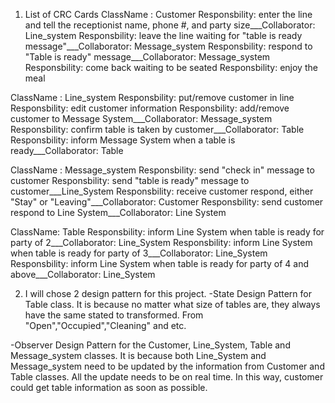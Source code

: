1. List of CRC Cards
ClassName : Customer
Responsbility: enter the line and tell the receptionist name, phone #, and party size___Collaborator: Line_system
Responsbility: leave the line waiting for "table is ready message"___Collaborator: Message_system
Responsbility: respond to "Table is ready" message___Collaborator: Message_system
Responsbility: come back waiting to be seated
Responsbility: enjoy the meal


ClassName : Line_system
Responsbility: put/remove customer in line
Responsbility: edit customer information
Responsbility: add/remove customer to Message System___Collaborator: Message_system
Responsbility: confirm table is taken by customer___Collaborator: Table
Responsbility: inform Message System when a table is ready___Collaborator: Table

ClassName : Message_system
Responsbility: send "check in" message to customer
Responsbility: send "table is ready" message to customer___Line_System
Responsbility: receive customer respond, either "Stay" or "Leaving"___Collaborator: Customer
Responsbility: send customer respond to Line System___Collaborator: Line System

ClassName: Table
Responsbility: inform Line System when table is ready for party of 2___Collaborator: Line_System
Responsbility: inform Line System when table is ready for party of 3___Collaborator: Line_System
Responsbility: inform Line System when table is ready for party of 4 and above___Collaborator: Line_System

2. I will chose 2 design pattern for this project.
-State Design Pattern for Table class. It is because no matter what size of tables are, they always have the same stated to transformed. From "Open","Occupied","Cleaning" and etc.

-Observer Design Pattern for the Customer, Line_System, Table and Message_system classes. It is because both Line_System and Message_system need to be updated by the information from Customer and Table classes. All the update needs to be on real time. In this way, customer could get table information as soon as possible.